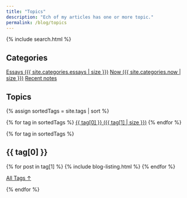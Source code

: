 ```yaml
---
title: "Topics"
description: "Ech of my articles has one or more topic."
permalink: /blog/topics
---
```


{% include search.html %}

<h2 id="categories">Categories</h2>
<div class="tag-list">
<a href="/blog">Essays ({{ site.categories.essays | size }})</a>
<a href="/blog/now">Now ({{ site.categories.now | size }})</a>
<a href="/notes">Recent notes</a>
</div>

<h2 id="topics">Topics</h2>

{% assign sortedTags = site.tags | sort %}

<div class="tag-list">
{% for tag in sortedTags %}
	<a href="#{{tag[0]}}">{{ tag[0] }}&nbsp;({{ tag[1] | size }})</a>
{% endfor %}
</div>

{% for tag in sortedTags %}

<section class="posts-by-tag">

<h2 id="{{ tag[0] }}">{{ tag[0] }}</h2>

{% for post in tag[1] %}
	{% include blog-listing.html %}
{% endfor %}

<p><a href="#" class="internal-link">All Tags &#8593;</a></p>

{% endfor %}
